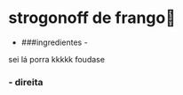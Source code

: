 ﻿#  strogonoff de frango:chicken:



- ###ingredientes -

sei lá porra kkkkk foudase

### - direita



